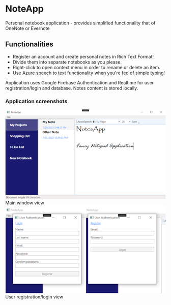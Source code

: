 # NoteApp
Personal notebook application - provides simplified functionality that of OneNote or Evernote

## Functionalities
- Register an account and create personal notes in Rich Text Format!
- Divide them into separate notebooks as you please.
- Right-click to open context menu in order to rename or delete an item.
- Use Azure speech to text functionality when you're fed of simple typing!

Application uses Google Firebase Authentication and Realtime for user registration/login and database. Notes content is stored locally.

### Application screenshots
![alt text](Screenshots/MainWindowResized.png?raw=true)
Main window view
![alt text](Screenshots/UserAuthenticationResized.png?raw=true)
User registration/login view
